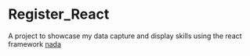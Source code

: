 # Register_React
A project to showcase my data capture and display skills using the react framework
[nada](tudo)
